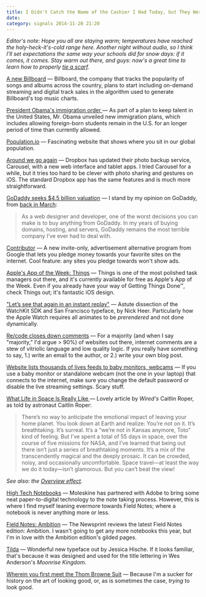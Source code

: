 ```yaml
---
title: I Didn't Catch the Name of the Cashier I Had Today, but They Were Particularly Delightful
date:
category: signals 2014-11-20 21:20
---
```

_Editor's note: Hope you all are staying warm; temperatures have reached the holy-heck-it's-cold range here. Another night without audio, so I think I'll set expectations the same way your schools did for snow days: if it comes, it comes. Stay warm out there, and guys: now's a great time to learn how to properly [tie a scarf](http://www.artofmanliness.com/2012/02/23/mans-guide-scarf/)._

[A new Billboard](http://www.billboard.com/articles/columns/chart-beat/6320099/billboard-200-makeover-streams-digital-tracks) &mdash; Billboard, the company that tracks the popularity of songs and albums across the country, plans to start including on-demand streaming and digital track sales in the algorithm used to generate Billboard's top music charts.

[President Obama's immigration order ](http://www.washingtonpost.com/blogs/the-switch/wp/2014/11/20/obamas-immigration-order-will-give-tech-community-some-but-not-all-of-what-it-wants/) &mdash; As part of a plan to keep talent in the United States, Mr. Obama unveiled new immigration plans, which includes allowing foreign-born students remain in the U.S. for an longer period of time than currently allowed.

[Population.io](http://population.io/) &mdash; Fascinating website that shows where you sit in our global population.

[Around we go again](https://blog.carousel.com/2014/11/introducing-carousel-for-web-ipad-and-android-tablet/) &mdash; Dropbox has updated their photo backup service, Carousel, with a new web interface and tablet apps. I tried Carousel for a while, but it tries too hard to be clever with photo sharing and gestures on iOS. The standard Dropbox app has the same features and is much more straightforward.

[GoDaddy seeks $4.5 billion valuation](http://www.reuters.com/article/2014/11/20/us-godaddy-ipo-idUSKCN0J41YG20141120) &mdash; I stand by my opinion on GoDaddy, from [back in March](http://kyledreger.com/archives/14073-godaddy-ipo.html):

> As a web designer and developer, one of the worst decisions you can make is to buy anything from GoDaddy. In my years of buying domains, hosting, and servers, GoDaddy remains the most terrible company I’ve ever had to deal with.

[Contributor](https://gigaom.com/2014/11/20/google-launches-contributor-a-crowdfunding-tool-for-publishers/) &mdash; A new invite-only, advertisement alternative program from Google that lets you pledge money towards your favorite sites on the internet. Cool feature: any sites you pledge towards won't show  ads.

[Apple's App of the Week: Things](http://www.cultofmac.com/303759/award-winning-task-manager-things-free-week/) &mdash; Things is one of the most polished task managers out there, and it's currently available for free as Apple's App of the Week. Even if you already have your way of Getting Things Done&trade;, check Things out; it's fantastic iOS design.

["Let’s see that again in an instant replay"](http://pxlnv.com/blog/thoughts-on-watchkit/) &mdash; Astute dissection of the WatchKit SDK and San Francisco typeface, by Nick Heer. Particularly how the Apple Watch requires all animates to be _prerendered_ and not done dynamically.

[Re/code closes down comments](http://recode.net/2014/11/20/a-note-to-recode-readers/) &mdash; For a majority (and when I say "majority," I'd argue > 90%) of websites out there, internet comments are a stew of vitriolic language and low quality logic. If you really have something to say, 1.) write an email to the author, or 2.) write your own blog post.

[Website lists thousands of lives feeds to baby monitors, webcams](http://www.bbc.com/news/technology-30121159) &mdash; If you use a baby monitor or standalone webcam (not the one in your laptop) that connects to the internet, make sure you change the default password or disable the live streaming settings. Scary stuff.

[What Life in Space Is Really Like ](http://www.wired.com/2014/11/marsha-ivins/) &mdash; Lovely article by _Wired's_ Caitlin Roper, as told by astronaut Caitlin Roper:

> There’s no way to anticipate the emotional impact of leaving your home planet. You look down at Earth and realize: You’re not on it. It’s breathtaking. It’s surreal. It’s a “we’re not in Kansas anymore, Toto” kind of feeling. But I’ve spent a total of 55 days in space, over the course of five missions for NASA, and I’ve learned that being out there isn’t just a series of breathtaking moments. It’s a mix of the transcendently magical and the deeply prosaic. It can be crowded, noisy, and occasionally uncomfortable. Space travel—at least the way we do it today—isn’t glamorous. But you can’t beat the view!

_See also: the [Overview effect](http://en.wikipedia.org/wiki/Overview_effect)._

[High Tech Notebooks](http://recode.net/2014/11/20/moleskine-partners-with-adobe-in-latest-bid-to-make-paper-notebooks-high-tech/) &mdash; Moleskine has partnered with Adobe to bring some neat paper-to-digital technology to the note taking process. However, this is where I find myself leaning evermore towards Field Notes; where a notebook is never anything more or less.

[Field Notes: Ambition](http://www.thenewsprint.co/2014/11/20/field-notes-ambition-2/) &mdash; The Newsprint reviews the latest Field Notes edition: Ambition. I wasn't going to get any more notebooks this year, but I'm in love with the Ambition edition's gilded pages.

[Tilda](http://tilda.fontbureau.com/) &mdash; Wonderful new typeface out by Jessica Hische. If it looks familiar, that's because it was designed and used for the title lettering in Wes Anderson's _Moonrise Kingdom_.

[Wherein you first meet the Thom Browne Suit](http://www.acontinuouslean.com/2014/11/20/thom-browne-suit-die/) &mdash; Because I'm a sucker for history on the art of looking good, or, as is sometimes the case, _trying_ to look good.
